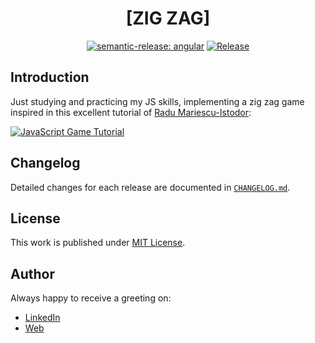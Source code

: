 <div align=center>

# [ZIG ZAG]

[![semantic-release: angular](https://img.shields.io/badge/semantic--release-angular-e10079?logo=semantic-release)](https://github.com/semantic-release/semantic-release)
[![Release](https://github.com/d3p1/zig-zag/actions/workflows/release.yml/badge.svg)](https://github.com/d3p1/zig-zag/actions/workflows/release.yml)

</div>

## Introduction

Just studying and practicing my JS skills, implementing a zig zag game inspired in this excellent tutorial of [Radu Mariescu-Istodor](https://www.youtube.com/@Radu):

[![JavaScript Game Tutorial](https://img.youtube.com/vi/1L5b9GVd75I/maxresdefault.jpg)](https://www.youtube.com/watch?v=1L5b9GVd75I)

## Changelog

Detailed changes for each release are documented in [`CHANGELOG.md`](./CHANGELOG.md).

## License

This work is published under [MIT License](./LICENSE).

## Author

Always happy to receive a greeting on:

- [LinkedIn](https://www.linkedin.com/in/cristian-marcelo-de-picciotto/)
- [Web](https://d3p1.dev/)